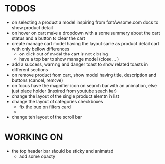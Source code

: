 # TODOS

- on selecting a product a model inspiring from fontAwsome.com docs to show product detail
- on hover on cart make a dropdown with a some summery about the cart status and a button to clear the cart
- create manage cart model having the layout same as product detail cart with only bellow differences
  - on click out of model the cart is not closing
  - have a top bar to show manage model (close ... )
- add a success, warning and danger toast to show related toasts in different sections
- on remove product from cart, show model having title, description and buttons (cancel, remove)
- on focus have the magnifier icon on search bar with an animation, else just place holder (inspired from youtube seach bar)
- change the layout of the single product elemtn in list
- change the layout of categories checkboxes
  - fix the bug on filters card
  -
- change teh layout of the scroll bar

# WORKING ON

- the top header bar should be sticky and animated
  - add some opacty
